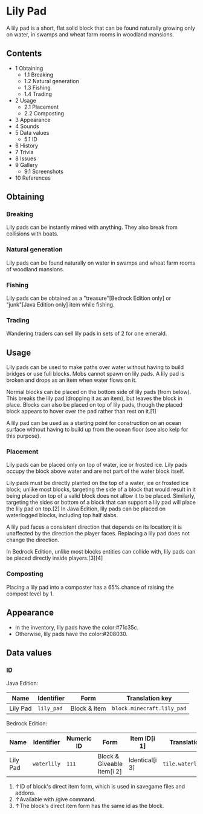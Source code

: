 # Lily Pad
A lily pad is a short, flat solid block that can be found naturally growing only on water, in swamps and wheat farm rooms in woodland mansions.

## Contents
- 1 Obtaining
	- 1.1 Breaking
	- 1.2 Natural generation
	- 1.3 Fishing
	- 1.4 Trading
- 2 Usage
	- 2.1 Placement
	- 2.2 Composting
- 3 Appearance
- 4 Sounds
- 5 Data values
	- 5.1 ID
- 6 History
- 7 Trivia
- 8 Issues
- 9 Gallery
	- 9.1 Screenshots
- 10 References

## Obtaining
### Breaking
Lily pads can be instantly mined with anything. They also break from collisions with boats.

### Natural generation
Lily pads can be found naturally on water in swamps and wheat farm rooms of woodland mansions.


### Fishing
Lily pads can be obtained as a "treasure"‌[Bedrock Edition  only] or "junk"‌[Java Edition  only] item while fishing.

### Trading
Wandering traders can sell lily pads in sets of 2 for one emerald.

## Usage
Lily pads can be used to make paths over water without having to build bridges or use full blocks. Mobs cannot spawn on lily pads. A lily pad is broken and drops as an item when water flows on it.

Normal blocks can be placed on the bottom side of lily pads (from below). This breaks the lily pad (dropping it as an item), but leaves the block in place.  Blocks can also be placed on top of lily pads, though the placed block appears to hover over the pad rather than rest on it.[1]

A lily pad can be used as a starting point for construction on an ocean surface without having to build up from the ocean floor (see also kelp for this purpose).

### Placement
Lily pads can be placed only on top of water, ice or frosted ice. Lily pads occupy the block above water and are not part of the water block itself.

Lily pads must be directly planted on the top of a water, ice or frosted ice block; unlike most blocks, targeting the side of a block that would result in it being placed on top of a valid block does not allow it to be placed. Similarly, targeting the sides or bottom of a block that can support a lily pad will place the lily pad on top.[2] In Java Edition, lily pads can be placed on waterlogged blocks, including top half slabs.

A lily pad faces a consistent direction that depends on its location; it is unaffected by the direction the player faces. Replacing a lily pad does not change the direction.

In Bedrock Edition, unlike most blocks entities can collide with, lily pads can be placed directly inside players.[3][4]

### Composting
Placing a lily pad into a composter has a 65% chance of raising the compost level by 1.

## Appearance
- In the inventory, lily pads have the color:#71c35c.
- Otherwise, lily pads have the color:#208030.

## Data values
### ID
Java Edition:

| Name     | Identifier | Form         | Translation key            |
|----------|------------|--------------|----------------------------|
| Lily Pad | `lily_pad` | Block & Item | `block.minecraft.lily_pad` |

Bedrock Edition:

| Name     | Identifier  | Numeric ID | Form                       | Item ID[i 1]   | Translation key       |
|----------|-------------|------------|----------------------------|----------------|-----------------------|
| Lily Pad | `waterlily` | `111`      | Block & Giveable Item[i 2] | Identical[i 3] | `tile.waterlily.name` |

1. ↑ID of block's direct item form, which is used in savegame files and addons.
2. ↑Available with /give command.
3. ↑The block's direct item form has the same id as the block.



